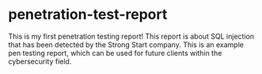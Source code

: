 # penetration-test-report
This is my first penetration testing report! This report is about  SQL injection that has been detected by the Strong Start company. This is an example pen testing report, which can be used for future clients within the cybersecurity field.

